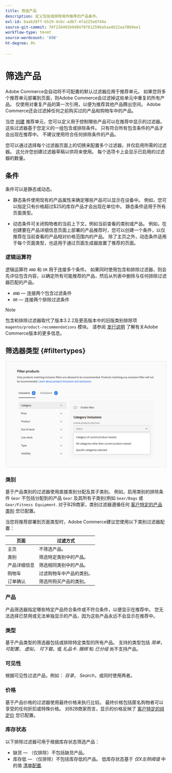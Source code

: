 ```yaml
---
title: 筛选产品
description: 定义包括或排除用作推荐的产品条件。
exl-id: baab28ff-b529-4cbc-adb7-4fa225e87d4a
source-git-commit: 78f226465b9d84707612596a5aa4622aa7869ee1
workflow-type: tm+mt
source-wordcount: '698'
ht-degree: 0%

---
```


# 筛选产品

Adobe Commerce会自动将不可配置的默认过滤器应用于推荐单元。 如果您将多个推荐单元部署到页面，则Adobe Commerce会过滤掉这些单元中重复的所有产品。 仅使用对重复产品的第一次引用，以便为推荐其他产品腾出空间。 Adobe Commerce还会过滤掉任何之前购买过的产品和购物车中的产品。

当您 [创建](create.md) 推荐单元，您可以定义用于控制哪些产品可以在推荐中显示的过滤器。 这些过滤器基于您定义的一组包含或排除条件。 只有符合所有包含条件的产品才会出现在推荐中。 不建议使用符合任何排除条件的产品。

您可以通过选择每个过滤器页面上的切换来配置多个过滤器，并仅启用所需的过滤器。 这允许您创建过滤器草稿以供将来使用。 每个选项卡上会显示已启用的过滤器的数量。

## 条件

条件可以是静态或动态。

- 静态条件使用现有的产品属性来确定哪些产品可以显示在设备中。 例如，您可以指定只有价格超过$25的库存产品才会出现在单位中。 静态条件适用于所有页面类型。

- 动态条件可关闭购物者的当前上下文，例如当前查看的类别或产品。 例如，在创建要在产品详细信息页面上部署的产品推荐时，您可以创建一个条件，以仅推荐在当前查看的产品相对价格范围内的产品。 除了主页之外，动态条件适用于每个页面类型，也适用于通过页面生成器放置了推荐的页面。

### 逻辑运算符

逻辑运算符 `AND` 和 `OR` 用于连接多个条件。 如果同时使用包含和排除过滤器，则会先评估包含内容，以确定所有可能推荐的产品，然后从列表中删除与任何排除过滤器匹配的产品。

- `AND`  — 连接两个包含过滤条件
- `OR`  — 连接两个排除过滤条件

>[!NOTE]
>
> 包含和排除过滤器取代了版本3.2.2及更高版本中的旧版类别排除项 `magento/product-recommendations` 模块。 请参阅 [发行说明](release-notes.md) 了解有关Adobe Commerce版本的更多信息。

## 筛选器类型 {#filtertypes}

![过滤器](assets/rec-conditions.png)

### 类别

基于产品类别的过滤器使用直接类别分配及其子类别。 例如，启用类别的排除条件 `Gear` 不包括分配到的产品 `Gear` 及其所有子类别(例如 `Gear/Bags` 或 `Gear/Fitness Equipment`. 对于B2B商家，类别过滤器遵循任何 [客户特定的产品类别](https://experienceleague.adobe.com/docs/commerce-admin/catalog/categories/category-permissions.html) 您已配置。

当您将推荐部署到页面类型时，Adobe Commerce建议您使用以下类别过滤器配置：

| 页面 | 过滤方式 |
|---|---|
| 主页 | 不筛选产品。 |
| 类别 | 筛选特定类别中的产品。 |
| 产品详细信息 | 筛选相同类别中的产品。 |
| 购物车 | 过滤购物车中产品的类别。 |
| 订单确认 | 筛选所购买产品的类别。 |

### 产品

产品筛选器指定哪些特定产品符合条件或不符合条件，以便显示在推荐中。 您无法选择已禁用或无法单独显示的产品，因为这些产品永远不会显示在推荐中。

### 类型

基于产品类型的筛选器包括或排除特定类型的所有产品。 支持的类型包括 _简单_， _可配置_， _虚拟_， _可下载_，或 _礼品卡_. _捆绑_ 和 _已分组_ 尚不支持产品。

### 可见性

根据可见性过滤产品，例如： _目录_， _Search_，或同时使用两者。

### 价格

基于产品价格的过滤器使用最终价格来执行比较。 最终价格包括匿名购物者可以享受的任何折扣或特殊价格。 对B2B商家而言，显示的价格反映了 [客户特定的组定价](https://experienceleague.adobe.com/docs/commerce-admin/catalog/products/pricing/pricing-advanced.html) 您已配置。

### 库存状态

以下排除过滤器可用于根据库存状态筛选产品：

- 缺货 — （仅排除）不包括缺货产品。
- 库存低 — （仅排除）不包括库存低的产品。 低库存状态基于 _仅X左侧阈值_ 中的值 [清单配置](https://experienceleague.adobe.com/docs/commerce-admin/config/catalog/inventory.html).

